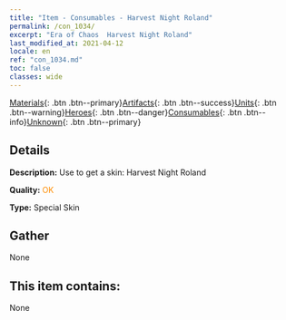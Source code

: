 ```yaml
---
title: "Item - Consumables - Harvest Night Roland"
permalink: /con_1034/
excerpt: "Era of Chaos  Harvest Night Roland"
last_modified_at: 2021-04-12
locale: en
ref: "con_1034.md"
toc: false
classes: wide
---
```

 [Materials](/){: .btn .btn--primary}[Artifacts](/Artifacts/){: .btn .btn--success}[Units](/Units/){: .btn .btn--warning}[Heroes](/Heroes/){: .btn .btn--danger}[Consumables](/Consumables/){: .btn .btn--info}[Unknown](/Unknown/){: .btn .btn--primary}

## Details
 **Description:** Use to get a skin: Harvest Night Roland

 **Quality:** <span style="color: #FF8C00">OK</span>

 **Type:** Special Skin

## Gather

  None

## This item contains:

  None


